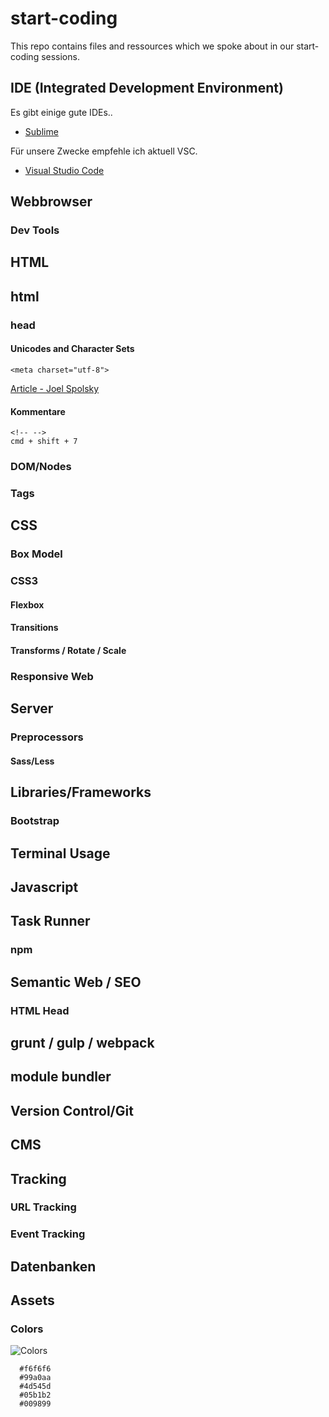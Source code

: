 # start-coding
This repo contains files and ressources which we spoke about in our start-coding sessions.

## IDE (Integrated Development Environment)

Es gibt einige gute IDEs..
- [Sublime](https://www.sublimetext.com/)

Für unsere Zwecke empfehle ich aktuell VSC.
- [Visual Studio Code](https://code.visualstudio.com/)

## Webbrowser
### Dev Tools

## HTML
## html
### head
#### Unicodes and Character Sets
```
<meta charset="utf-8">
```

[Article - Joel Spolsky](https://www.joelonsoftware.com/2003/10/08/the-absolute-minimum-every-software-developer-absolutely-positively-must-know-about-unicode-and-character-sets-no-excuses/)

#### Kommentare
```
<!-- -->
cmd + shift + 7
```

### DOM/Nodes
### Tags


## CSS
### Box Model
### CSS3
#### Flexbox
#### Transitions
#### Transforms / Rotate / Scale
### Responsive Web
#### 

## Server

### Preprocessors
#### Sass/Less

## Libraries/Frameworks
### Bootstrap

## Terminal Usage

## Javascript

## Task Runner
### npm

## Semantic Web / SEO
### HTML Head

## grunt / gulp / webpack

## module bundler

## Version Control/Git

## CMS

## Tracking
### URL Tracking
### Event Tracking

## Datenbanken





## Assets

### Colors
![Colors](https://raw.githubusercontent.com/danielhauchler/start-coding/master/_assets/colors.jpg)
```
  #f6f6f6
  #99a0aa
  #4d545d
  #05b1b2
  #009899
```
